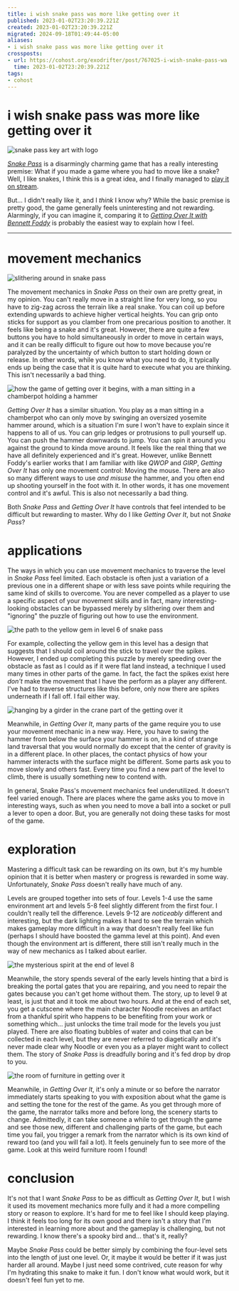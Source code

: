 ```yaml
---
title: i wish snake pass was more like getting over it
published: 2023-01-02T23:20:39.221Z
created: 2023-01-02T23:20:39.221Z
migrated: 2024-09-18T01:49:44-05:00
aliases:
- i wish snake pass was more like getting over it
crossposts:
- url: https://cohost.org/exodrifter/post/767025-i-wish-snake-pass-wa
  time: 2023-01-02T23:20:39.221Z
tags:
- cohost
---
```


# i wish snake pass was more like getting over it

![snake pass key art with logo](20230102232039-snake-pass-key-art-with-logo.jpg)

[_Snake Pass_](https://en.wikipedia.org/wiki/Snake_Pass_(video_game)) is a disarmingly charming game that has a really interesting premise: What if you made a game where you had to move like a snake? Well, I like snakes, I think this is a great idea, and I finally managed to [play it on stream](https://vods.exodrifter.space/2023/01/01/1809).

But... I didn't really like it, and I _think_ I know why? While the basic premise is pretty good, the game generally feels uninteresting and not rewarding. Alarmingly, if you can imagine it, comparing it to [_Getting Over It with Bennett Foddy_](https://en.wikipedia.org/wiki/Getting_Over_It_with_Bennett_Foddy) is probably the easiest way to explain how I feel.

---

# movement mechanics

![slithering around in snake pass](20230102232039-snake-pass-slither.png)

The movement mechanics in _Snake Pass_ on their own are pretty great, in my opinion. You can't really move in a straight line for very long, so you have to zig-zag across the terrain like a real snake. You can coil up before extending upwards to achieve higher vertical heights. You can grip onto sticks for support as you clamber from one precarious position to another. It feels like being a snake and it's great. However, there are quite a few buttons you have to hold simultaneously in order to move in certain ways, and it can be really difficult to figure out how to move because you're paralyzed by the uncertainty of which button to start holding down or release. In other words, while you know what you need to do, it typically ends up being the case that it is quite hard to execute what you are thinking. This isn't necessarily a bad thing.

![how the game of getting over it begins, with a man sitting in a chamberpot holding a hammer](20230102232039-getting-over-it-beginning.png)

_Getting Over It_ has a similar situation. You play as a man sitting in a chamberpot who can only move by swinging an oversized yosemite hammer around, which is a situation I'm sure I won't have to explain since it happens to all of us. You can grip ledges or protrusions to pull yourself up. You can push the hammer downwards to jump. You can spin it around you against the ground to kinda move around. It feels like the real thing that we have all definitely experienced and it's great. However, unlike Bennett Foddy's earlier works that I am familiar with like _QWOP_ and _GIRP_, _Getting Over It_ has only one movement control: Moving the mouse. There are also so many different ways to use _and misuse_ the hammer, and you often end up shooting yourself in the foot with it. In other words, it has one movement control and it's awful. This is also not necessarily a bad thing.

Both _Snake Pass_ and _Getting Over It_ have controls that feel intended to be difficult but rewarding to master. Why do I like _Getting Over It_, but not _Snake Pass_?

# applications

The ways in which you can use movement mechanics to traverse the level in _Snake Pass_ feel limited. Each obstacle is often just a variation of a previous one in a different shape or with less save points while requiring the same kind of skills to overcome. You are never compelled as a player to use a specific aspect of your movement skills and in fact, many interesting-looking obstacles can be bypassed merely by slithering over them and "ignoring" the puzzle of figuring out how to use the environment.

![the path to the yellow gem in level 6 of snake pass](20230102232039-snake-pass-simple.png)

For example, collecting the yellow gem in this level has a design that suggests that I should coil around the stick to travel over the spikes. However, I ended up completing this puzzle by merely speeding over the obstacle as fast as I could as if it were flat land instead, a technique I used many times in other parts of the game. In fact, the fact the spikes exist here _don't_ make the movement that I have the perform as a player any different. I've had to traverse structures like this before, only now there are spikes underneath if I fall off. I fail either way.

![hanging by a girder in the crane part of the getting over it](20230102232039-getting-over-it.png)

Meanwhile, in _Getting Over It_, many parts of the game require you to use your movement mechanic in a new way. Here, you have to swing the hammer from below the surface your hammer is on, in a kind of strange land traversal that you would normally do except that the center of gravity is in a different place. In other places, the contact physics of how your hammer interacts with the surface might be different. Some parts ask you to move slowly and others fast. Every time you find a new part of the level to climb, there is usually something new to contend with.

In general, Snake Pass's movement mechanics feel underutilized. It doesn't feel varied enough. There are places where the game asks you to move in interesting ways, such as when you need to move a ball into a socket or pull a lever to open a door. But, you are generally not doing these tasks for most of the game.

# exploration

Mastering a difficult task can be rewarding on its own, but it's my humble opinion that it is better when mastery or progress is rewarded in some way. Unfortunately, _Snake Pass_ doesn't really have much of any.

Levels are grouped together into sets of four. Levels 1-4 use the same environment art and levels 5-8 feel slightly different from the first four. I couldn't really tell the difference. Levels 9-12 are _noticeably_ different and interesting, but the dark lighting makes it hard to see the terrain which makes gameplay more difficult in a way that doesn't really feel like fun (perhaps I should have boosted the gamma level at this point). And even though the environment art is different, there still isn't really much in the way of new mechanics as I talked about earlier.

![the mysterious spirit at the end of level 8](20230102232039-snake-pass-story.png)

Meanwhile, the story spends several of the early levels hinting that a bird is breaking the portal gates that you are repairing, and you need to repair the gates because you can't get home without them. The story, up to level 9 at least, is just that and it took me about two hours. And at the end of each set, you get a cutscene where the main character Noodle receives an artifact from a thankful spirit who happens to be benefiting from your work or something which... just unlocks the time trail mode for the levels you just played. There are also floating bubbles of water and coins that can be collected in each level, but they are never referred to diagetically and it's never made clear why Noodle or even you as a player might want to collect them. The story of _Snake Pass_ is dreadfully boring and it's fed drop by drop to you.

![the room of furniture in getting over it](20230102232039-getting-over-it-orange.png)

Meanwhile, in _Getting Over It_, it's only a minute or so before the narrator immediately starts speaking to you with exposition about what the game is and setting the tone for the rest of the game. As you get through more of the game, the narrator talks more and before long, the scenery starts to change. Admittedly, it can take someone a while to get through the game and see those new, different and challenging parts of the game, but each time you fail, you trigger a remark from the narrator which is its own kind of reward too (and you will fail a lot). It feels genuinely fun to see more of the game. Look at this weird furniture room I found!

# conclusion

It's not that I want _Snake Pass_ to be as difficult as _Getting Over It_, but I wish it used its movement mechanics more fully and it had a more compelling story or reason to explore. It's hard for me to feel like I should keep playing. I think it feels too long for its own good and there isn't a story that I'm interested in learning more about and the gameplay is challenging, but not rewarding. I know there's a spooky bird and... that's it, really?

Maybe _Snake Pass_ could be better simply by combining the four-level sets into the length of just one level. Or, it maybe it would be better if it was just harder all around. Maybe I just need some contrived, cute reason for why I'm hydrating this snake to make it fun. I don't know what would work, but it doesn't feel fun yet to me.
